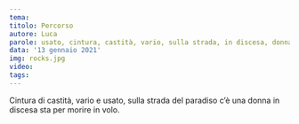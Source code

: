 ```yaml
---
tema:
titolo: Percorso
autore: Luca
parole: usato, cintura, castità, vario, sulla strada, in discesa, donna, morire, volo
data: '13 gennaio 2021'
img: rocks.jpg
video: 
tags: 
---
```

Cintura di castità, vario e usato, sulla strada del paradiso c’è una donna in discesa sta per morire in volo.
